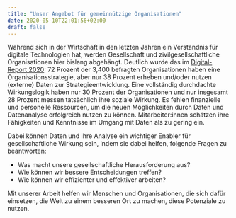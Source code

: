 ```yaml
---
title: "Unser Angebot für gemeinnützige Organisationen"
date: 2020-05-10T22:01:56+02:00
draft: false
---
```



Während sich in der Wirtschaft in den letzten Jahren ein Verständnis für
digitale Technologien hat, werden Gesellschaft und zivilgesellschaftliche Organisationen hier bislang abgehängt. Deutlich wurde das im [Digital-Report 2020](https://www.digital-report.org/): 72 Prozent der 3,400 befragten Organisationen haben eine Organisationsstrategie, aber nur 38 Prozent erheben und/oder nutzen (externe) Daten zur Strategieentwicklung. Eine vollständig durchdachte Wirkungslogik haben nur 30 Prozent der Organisationen und nur insgesamt 28 Prozent messen tatsächlich ihre soziale Wirkung. Es fehlen finanzielle und personelle Ressourcen, um die neuen Möglichkeiten durch Daten und Datenanalyse erfolgreich nutzen zu können. Mitarbeiter:innen schätzen ihre Fähigkeiten und Kenntnisse im Umgang mit Daten als zu gering ein. 

Dabei können Daten und ihre Analyse ein wichtiger Enabler für gesellschaftliche Wirkung sein, indem sie dabei helfen, folgende Fragen zu beantworten:

- Was macht unsere gesellschaftliche Herausforderung aus?
- Wie können wir bessere Entscheidungen treffen?
- Wie können wir effizienter und effektiver arbeiten?

Mit unserer Arbeit helfen wir Menschen und Organisationen, die sich dafür einsetzen, die Welt zu einem besseren Ort zu machen, diese Potenziale zu nutzen.

